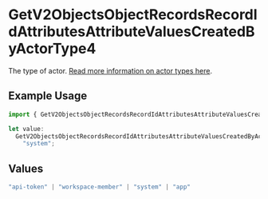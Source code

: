 # GetV2ObjectsObjectRecordsRecordIdAttributesAttributeValuesCreatedByActorType4

The type of actor. [Read more information on actor types here](/docs/actors).

## Example Usage

```typescript
import { GetV2ObjectsObjectRecordsRecordIdAttributesAttributeValuesCreatedByActorType4 } from "attio-js/models/operations/getv2objectsobjectrecordsrecordidattributesattributevalues.js";

let value:
  GetV2ObjectsObjectRecordsRecordIdAttributesAttributeValuesCreatedByActorType4 =
    "system";
```

## Values

```typescript
"api-token" | "workspace-member" | "system" | "app"
```